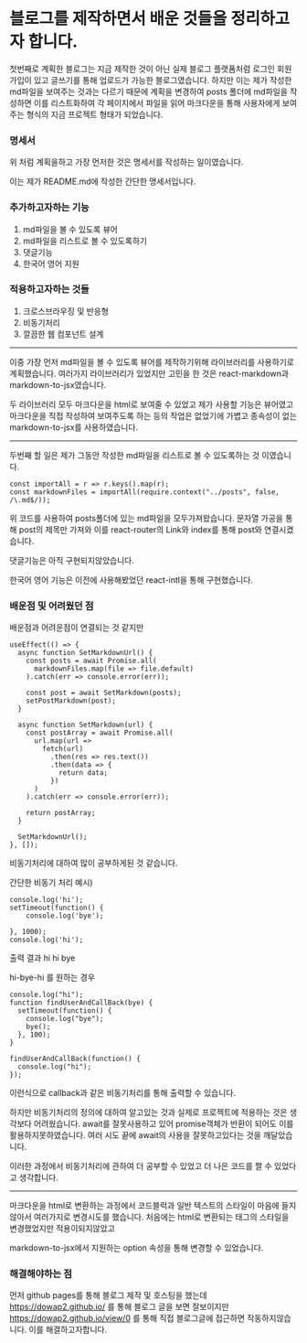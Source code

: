 # 블로그를 제작하면서 배운 것들을 정리하고자 합니다.

첫번째로 계획한 블로그는 지금 제작한 것이 아닌 실제 블로그 플랫폼처럼 로그인 회원가입이 있고 글쓰기를 통해 업로드가 가능한 블로그였습니다.
하지만 이는 제가 작성한 md파일을 보여주는 것과는 다르기 때문에
계획을 변경하여 posts 폴더에 md파일을 작성하면 이를 리스트화하여 각 페이지에서
파일을 읽어 마크다운을 통해 사용자에게 보여주는 형식의 지금 프로젝트 형태가 되었습니다.

### 명세서

위 처럼 계획을하고 가장 먼저한 것은 명세서를 작성하는 일이였습니다.

이는 제가 README.md에 작성한 간단한 명세서입니다.

### 추가하고자하는 기능

1. md파일을 볼 수 있도록 뷰어
2. md파일을 리스트로 볼 수 있도록하기
3. 댓글기능
4. 한국어 영어 지원

### 적용하고자하는 것들

1. 크로스브라우징 및 반응형
2. 비동기처리
3. 깔끔한 웹 컴포넌트 설계

---

이중 가장 먼저 md파일을 볼 수 있도록 뷰어를 제작하기위해 라이브러리를 사용하기로 계획했습니다.
여러가지 라이브러리가 있었지만 고민을 한 것은 react-markdown과 markdown-to-jsx였습니다.

두 라이브러리 모두 마크다운을 html로 보여줄 수 있었고 제가 사용할 기능은 뷰어였고 마크다운을 직접 작성하여 보여주도록 하는 등의 작업은 없었기에 가볍고 종속성이 없는 markdown-to-jsx를 사용하였습니다.

---

두번째 할 일은 제가 그동안 작성한 md파일을 리스트로 볼 수 있도록하는 것 이였습니다.

```
const importAll = r => r.keys().map(r);
const markdownFiles = importAll(require.context("../posts", false, /\.md$/));
```

위 코드를 사용하여 posts폴더에 있는 md파일을 모두가져왔습니다.
문자열 가공을 통해 post의 제목만 가져와 이를 react-router의 Link와 index를 통해 post와 연결시켰습니다.

댓글기능은 아직 구현되지않았습니다.

한국어 영어 기능은 이전에 사용해봤었던 react-intl을 통해 구현했습니다.

### 배운점 및 어려웠던 점

배운점과 어려운점이 연결되는 것 같지만

```
useEffect(() => {
  async function SetMarkdownUrl() {
    const posts = await Promise.all(
      markdownFiles.map(file => file.default)
    ).catch(err => console.error(err));

    const post = await SetMarkdown(posts);
    setPostMarkdown(post);
  }

  async function SetMarkdown(url) {
    const postArray = await Promise.all(
      url.map(url =>
        fetch(url)
          .then(res => res.text())
          .then(data => {
            return data;
          })
      )
    ).catch(err => console.error(err));

    return postArray;
  }

  SetMarkdownUrl();
}, []);
```

비동기처리에 대하여 많이 공부하게된 것 같습니다.

간단한 비동기 처리 예시)

```
console.log('hi');
setTimeout(function() {
	console.log('bye');

}, 1000);
console.log('hi');
```

출력 결과
hi
hi
bye

hi-bye-hi 를 원하는 경우

```
console.log("hi");
function findUserAndCallBack(bye) {
  setTimeout(function() {
    console.log("bye");
    bye();
  }, 100);
}

findUserAndCallBack(function() {
  console.log("hi");
});
```

이런식으로 callback과 같은 비동기처리를 통해 출력할 수 있습니다.

하지만 비동기처리의 정의에 대하여 알고있는 것과 실제로 프로젝트에 적용하는 것은 생각보다 어려웠습니다.
await를 잘못사용하고 있어 promise객체가 반환이 되어도 이를 활용하지못하였습니다.
여러 시도 끝에 await의 사용을 잘못하고있다는 것을 깨달았습니다.

이러한 과정에서 비동기처리에 관하여 더 공부할 수 있었고 더 나은 코드를 짤 수 있었다고 생각합니다.

---

마크다운을 html로 변환하는 과정에서 코드블럭과 일반 텍스트의 스타일이 마음에 들지않아서 여러가지로 변경시도를 했습니다.
처음에는 html로 변환되는 태그의 스타일을 변경했었지만 적용이되지않았고

markdown-to-jsx에서 지원하는 option 속성을 통해 변경할 수 있었습니다.

### 해결해야하는 점

먼저 github pages를 통해 블로그 제작 및 호스팅을 했는데
https://dowap2.github.io/ 를 통해 블로그 글을 보면 잘보이지만
https://dowap2.github.io/view/0 를 통해 직접 블로그글에 접근하면 작동하지않습니다.
이를 해결하고자합니다.
